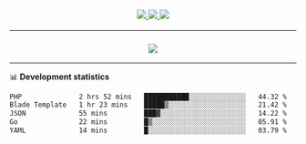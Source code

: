 <h3 align="center">
  <a href="https://github.com/hwalker928">
      <img src="https://img.shields.io/github/followers/hwalker928?label=Followers&style=for-the-badge&color=lightblue">
  </a>
  <a href="https://harryw.link/discord" alt="Discord">
      <img src="https://img.shields.io/discord/738451951758606336?label=discord&style=for-the-badge&color=lightblue"/>
  </a>
  <a href="https://harryw.link/sparked" alt="Sparked Host">
      <img src="https://img.shields.io/static/v1?label=Sponsor&message=Sparked%20Host&color=yellow&style=for-the-badge"/>
  </a>
</h3>

<hr>


<h3 align="center">
  <a href="https://github.com/hwalker928">
      <img src="https://github-profile-trophy.vercel.app/?username=hwalker928&no-bg=true&no-frame=true">
  </a>
</h3>


<hr>

📊 **Development statistics**

<!--START_SECTION:waka-->

```txt
PHP              2 hrs 52 mins   ███████████░░░░░░░░░░░░░░   44.32 %
Blade Template   1 hr 23 mins    █████▒░░░░░░░░░░░░░░░░░░░   21.42 %
JSON             55 mins         ███▓░░░░░░░░░░░░░░░░░░░░░   14.22 %
Go               22 mins         █▒░░░░░░░░░░░░░░░░░░░░░░░   05.91 %
YAML             14 mins         █░░░░░░░░░░░░░░░░░░░░░░░░   03.79 %
```

<!--END_SECTION:waka-->
